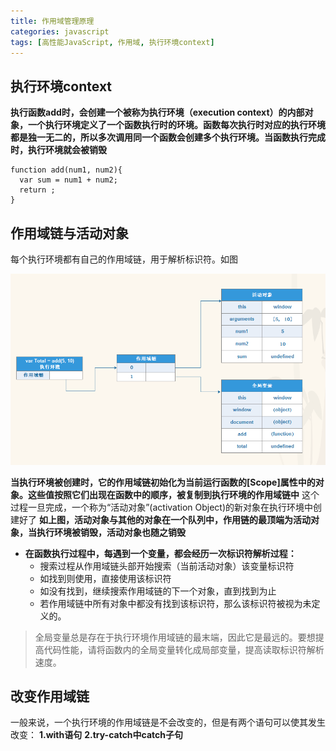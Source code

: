 ```yaml
---
title: 作用域管理原理
categories: javascript
tags: [高性能JavaScript, 作用域, 执行环境context]
---
```


## 执行环境context

**执行函数add时，会创建一个被称为执行环境（execution context）的内部对象，一个执行环境定义了一个函数执行时的环境。函数每次执行时对应的执行环境都是独一无二的，所以多次调用同一个函数会创建多个执行环境。当函数执行完成时，执行环境就会被销毁**

```
function add(num1, num2){
  var sum = num1 + num2;
  return ;
}
```

## 作用域链与活动对象

每个执行环境都有自己的作用域链，用于解析标识符。如图

![](/assets/activationObject.png)

**当执行环境被创建时，它的作用域链初始化为当前运行函数的[Scope]属性中的对象。这些值按照它们出现在函数中的顺序，被复制到执行环境的作用域链中**
这个过程一旦完成，一个称为“活动对象”(activation Object)的新对象在执行环境中创建好了
**如上图，活动对象与其他的对象在一个队列中，作用链的最顶端为活动对象，当执行环境被销毁，活动对象也随之销毁**
- **在函数执行过程中，每遇到一个变量，都会经历一次标识符解析过程：**
  - 搜索过程从作用域链头部开始搜索（当前活动对象）该变量标识符
  - 如找到则使用，直接使用该标识符
  - 如没有找到，继续搜索作用域链的下一个对象，直到找到为止
  - 若作用域链中所有对象中都没有找到该标识符，那么该标识符被视为未定义的。

> 全局变量总是存在于执行环境作用域链的最末端，因此它是最远的。要想提高代码性能，请将函数内的全局变量转化成局部变量，提高读取标识符解析速度。

## 改变作用域链

一般来说，一个执行环境的作用域链是不会改变的，但是有两个语句可以使其发生改变：
**1.with语句**
**2.try-catch中catch子句**







